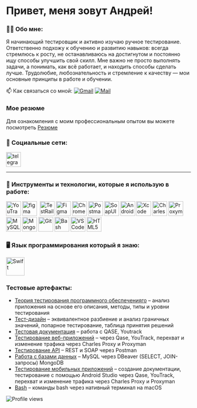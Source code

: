 # Привет, меня зовут Андрей!


### 👨‍💻 Обо мне:


Я начинающий тестировщик и активно изучаю ручное тестирование. Ответственно подхожу к обучению и развитию навыков: всегда стремлюсь к росту, не останавливаюсь на достигнутом и постоянно ищу способы улучшить свой скилл. Мне важно не просто выполнять задачи, а понимать, как всё работает, и находить способы сделать лучше. Трудолюбие, любознательность и стремление к качеству — мои основные принципы в работе и обучении.

 📫 Как связаться со мной: [![Gmail](https://img.shields.io/badge/-Gmail-orange?style=flat&logo=Gmail&logoColor=white)](mailto:aandreydoroshev1995@gmail.com) [![Mail](https://img.shields.io/badge/-Mail-red?style=flat&logo=Mail&logoColor=white)](malito:aandreydoroshev1995@mail.ru) 
 
### Мое резюме 
Для ознакомления с моим профессиональным опытом вы можете посмотреть [Резюме](https://github.com/LeviIos/MyCV/blob/main/DoroshevAndrey.pdf)
### 🤝 Социальные сети:

  <div id="badges">
   <!-- <a href="" target="_blank">
      <img src="https://cdn-icons-png.flaticon.com/512/2504/2504799.png" width="40" height="40" alt="linkedin" />
    </a> -->
    <a href="https://t.me/levi_acke" target="_blank">
      <img src="https://cdn-icons-png.flaticon.com/512/2111/2111646.png" width="40" height="40" alt="telegram" />
    </a>
  </div>

---

### 🧰 Инструменты и технологии, которые я использую в работе:

<div>
  <!-- <img src="https://cdn.jsdelivr.net/gh/devicons/devicon/icons/jira/jira-original.svg" title="jira" alt="jira" width="40" height="40"/>&nbsp
  <img src="https://upload.wikimedia.org/wikipedia/commons/thumb/8/8d/YouTrack_Icon.svg/1024px-YouTrack_Icon.svg.png?20200803082248" title="youtrack" alt="youtrack" width="40" height="40"/>&nbsp --> 
  <img src="https://upload.wikimedia.org/wikipedia/commons/thumb/8/8d/YouTrack_Icon.svg/1024px-YouTrack_Icon.svg.png" title="YouTrack" alt="YouTrack" width="40" height="40"/>
  <img src="https://cdn.jsdelivr.net/gh/devicons/devicon/icons/figma/figma-original.svg" title="figma" alt="figma" width="40" height="40"/>&nbsp
  <img src="https://codahosted.io/packs/21236/unversioned/assets/LOGO/ba1091c59bab89cd2fd0f289622731fe16113d7b00905abe64759c313a4b73b76c1b0426076ed76cb74752234c734131df46992d5b8b48fc13e264240e4f7119f736cfeb64df36ded54b5cbf6198b9cadedf18dd0cac5c7dbcd16e6336c29363cd1292ba" title="TestRail" alt="TestRail" width="40" height="40"/>
  <img src="https://cdn.jsdelivr.net/gh/devicons/devicon/icons/figma/figma-original.svg" title="Figma" alt="Figma" width="40" height="40"/>
  <img src="https://d33wubrfki0l68.cloudfront.net/38b5c953a4667366685d55db55d057c86db1fc54/a0fdc/static/acae6b24d940347661ca901ea07f47c1/chrome-dev-logo-icon.png" title="Chrome DevTools" alt="Chrome DevTools" width="40" height="40"/>
  <img src="https://www.svgrepo.com/show/354202/postman-icon.svg" title="Postman" alt="Postman" width="40" height="40"/>
  <img src="https://encrypted-tbn0.gstatic.com/images?q=tbn:ANd9GcTDLj-17hLuPse4K5lo4VLNFRn89rjLSB-KKIZMdNjB0Q&s" title="SoapUI" alt="SoapUI" width="40" height="40"/>
  <img src="https://cdn.jsdelivr.net/gh/devicons/devicon/icons/androidstudio/androidstudio-original.svg" title="Android Studio" alt="Android Studio" width="40" height="40"/>
  <img src="https://cdn.jsdelivr.net/gh/devicons/devicon/icons/xcode/xcode-original.svg" title="Xcode" alt="Xcode" width="40" height="40"/>
  <img src="https://64.media.tumblr.com/c40e81596f30adf8690ee26aa12e888f/tumblr_inline_ob8z21ogTu1r2onau_400.png" title="Charles Proxy" alt="Charles Proxy" width="40" height="40"/>
  <img src="https://ph-files.imgix.net/f1aba60e-b071-4afd-bde6-7c123853a3ae.png?auto=format" title="Proxyman" alt="Proxyman" width="40" height="40"/>
  <img src="https://cdn.jsdelivr.net/gh/devicons/devicon/icons/mysql/mysql-original.svg" title="MySQL" alt="MySQL" width="40" height="40"/>
  <img src="https://cdn.jsdelivr.net/gh/devicons/devicon/icons/mongodb/mongodb-original.svg" title="MongoDB" alt="MongoDB" width="40" height="40"/>
  <img src="https://cdn.jsdelivr.net/gh/devicons/devicon/icons/git/git-original.svg" title="Git" alt="Git" width="40" height="40"/>
  <img src="https://upload.wikimedia.org/wikipedia/commons/thumb/4/4b/Bash_Logo_Colored.svg/1024px-Bash_Logo_Colored.svg.png" title="Bash" alt="Bash" width="40" height="40"/>
  <img src="https://cdn.jsdelivr.net/gh/devicons/devicon/icons/vscode/vscode-original.svg" title="VS Code" alt="VS Code" width="40" height="40"/>
  <img src="https://cdn-icons-png.flaticon.com/512/919/919827.png" title="HTML5" alt="HTML5" width="40" height="40"/>
</div>

### 🖥️ Язык программирования который я знаю:
   <img src="https://img.shields.io/badge/-Swift-F05138?style=flat-square&logo=swift&logoColor=white" title="Swift" alt="Swift" width="50" height="50"/>

### Тестовые артефакты:
<div>
<ul>
  <li><a href="https://github.com/LeviIos/Theory">Теория тестирования программного обеспеченияго</a> – анализ приложения на основе его описания, методы, типы и уровни тестирования</li>
  <li><a href="https://github.com/LeviIos/Design">Тест-дизайн</a> – эквивалентное разбиение и анализ граничных значений, попарное тестирование, таблица принятия решений</li>
  <li><a href="https://github.com/LeviIos/Docs">Тестовая документация</a> – работа с QASE, Youtrack</li>
  <li><a href="https://github.com/LeviIos/Web">Тестирование веб-приложений</a> – через Qase, YouTrack, перехват и изменение трафика через Charles Proxy и Proxyman </li>
  <li><a href="https://github.com/LeviIos/Api">Тестирование API</a> – REST и SOAP через Postman</li>
  <li><a href="https://github.com/LeviIos/Database">Работа с базами данных</a> – MySQL через DBeaver (SELECT, JOIN-запросы) MongoDB</li>
  <li><a href="https://github.com/LeviIos/Mobile">Тестирование мобильных приложений</a> – создание документации, тестирование с помощью Android Studio через Qase, YouTrack, перехват и изменение трафика через Charles Proxy и Proxyman</li>
  <li><a href="https://github.com/LeviIos/git_bash">Bash</a> – команды bash через нативный терминал на macOS</li>
</ul>
</div>

![Profile views](https://komarev.com/ghpvc/?username=LeviIos&color=blue)

<!-- [![Telegram](https://img.shields.io/badge/Telegram-blue?style=flat&logo=Telegram&logoColor=white)](https://t.me/levi_acke) --!>
